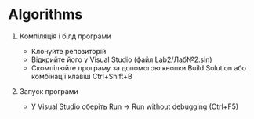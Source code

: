 # Algorithms

1. Компіляція і білд програми
    * Клонуйте репозиторій 
    * Відкрийте його у Visual Studio (файл Lab2/Лаб№2.sln)
    * Скомпілюйте програму за допомогою кнопки Build Solution або комбінації клавіш Ctrl+Shift+B

2. Запуск програми
    * У Visual Studio оберіть Run -> Run without debugging (Ctrl+F5)
